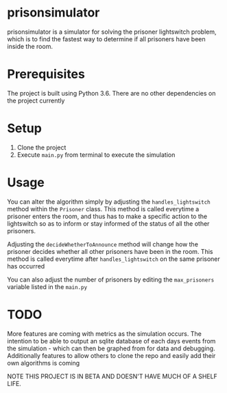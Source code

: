 # prisonsimulator

prisonsimulator is a simulator for solving the prisoner lightswitch problem, which is to find the fastest way
to determine if all prisoners have been inside the room.

# Prerequisites
The project is built using Python 3.6. There are no other dependencies on the project currently

# Setup
1. Clone the project
2. Execute `main.py` from terminal to execute the simulation

# Usage
You can alter the algorithm simply by adjusting the `handles_lightswitch` method within the `Prisoner` class.
This method is called everytime a prisoner enters the room, and thus has to make a specific action to the
lightswitch so as to inform or stay informed of the status of all the other prisoners.

Adjusting the `decideWhetherToAnnounce` method will change how the prisoner decides whether all other prisoners
have been in the room. This method is called everytime after `handles_lightswitch` on the same prisoner has
occurred

You can also adjust the number of prisoners by editing the `max_prisoners` variable listed in the `main.py`

# TODO
More features are coming with metrics as the simulation occurs. The intention to be able to output an
sqlite database of each days events from the simulation - which can then be graphed from for data
and debugging. Additionally features to allow others to clone the repo and easily add their own algorithms
is coming

NOTE THIS PROJECT IS IN BETA AND DOESN'T HAVE MUCH OF A SHELF LIFE.